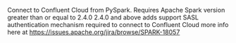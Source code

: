 Connect to Confluent Cloud from PySpark.
Requires Apache Spark version greater than or equal to 2.4.0
2.4.0 and above adds support SASL authentication mechanism required to connect to Confluent Cloud
more info here at https://issues.apache.org/jira/browse/SPARK-18057 
